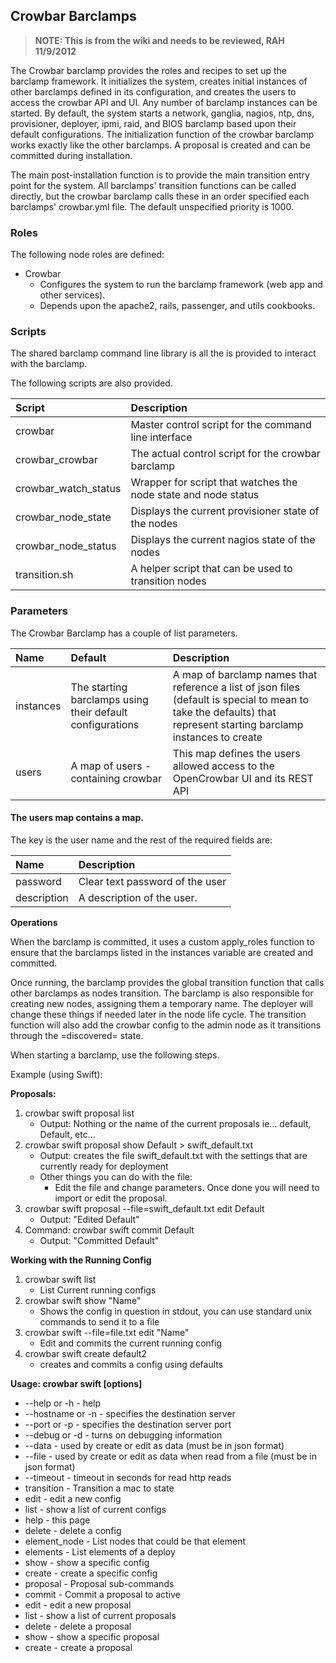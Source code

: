 ## Crowbar Barclamps

> **NOTE: This is from the wiki and needs to be reviewed, RAH 11/9/2012**

The Crowbar barclamp provides the roles and recipes to set up the barclamp framework.
It initializes the system, creates initial instances of other barclamps defined in its configuration, and creates the users to access the crowbar API and UI. Any number of barclamp instances can be started. By default, the system starts a network, ganglia, nagios, ntp, dns, provisioner, deployer, ipmi, raid, and BIOS barclamp based upon their default configurations. The initialization function of the crowbar barclamp works exactly like the other barclamps. A proposal is created and can be committed during installation.

The main post-installation function is to provide the main transition entry point for the system. All barclamps' transition functions can be called directly, but the crowbar barclamp calls these in an order specified each barclamps' crowbar.yml file. The default unspecified priority is 1000. 

### Roles

The following node roles are defined:

   * Crowbar 
      * Configures the system to run the barclamp framework (web app and other services).
      * Depends upon the apache2, rails, passenger, and utils cookbooks.

### Scripts

The shared barclamp command line library is all the is provided to interact with the barclamp.

The following scripts are also provided.

| Script | Description |
|:----------------------|:-------------------------------------------|
| crowbar | Master control script for the command line interface |
| crowbar_crowbar | The actual control script for the crowbar barclamp |
| crowbar_watch_status |Wrapper for script that watches the node state and node status |
| crowbar_node_state | Displays the current provisioner state of the nodes |
| crowbar_node_status | Displays the current nagios state of the nodes |
| transition.sh | A helper script that can be used to transition nodes |

### Parameters

The Crowbar Barclamp has a couple of list parameters.

| Name | Default | Description |
|:---------------|:--------------------------|:--------------------------------|
| instances | The starting barclamps using their default configurations | A map of barclamp names that reference a list of json files (default is special to mean to take the defaults) that represent starting barclamp instances to create |
| users | A map of users - containing crowbar | This map defines the users allowed access to the OpenCrowbar UI and its REST API |

#### The users map contains a map. 

The key is the user name and the rest of the required fields are:

| Name | Description |
|:----------|:-----------------------------------------|
| password | Clear text password of the user |
| description | A description of the user. |

**Operations**

When the barclamp is committed, it uses a custom apply_roles function to ensure that the barclamps listed in the instances variable are created and committed.

Once running, the barclamp provides the global transition function that calls other barclamps as nodes transition. The barclamp is also responsible for creating new nodes, assigning them a temporary name. The deployer will change these things if needed later in the node life cycle. The transition function will also add the crowbar config to the admin node as it transitions through the =discovered= state.

When starting a barclamp, use the following steps.

Example (using Swift):

**Proposals:**

   1. crowbar swift proposal list 
      - Output: Nothing or the name of the current proposals ie... default, Default, etc...
   2. crowbar swift proposal show Default &gt; swift_default.txt 
      - Output: creates the file swift_default.txt with the settings that are currently ready for deployment
      - Other things you can do with the file: 
         + Edit the file and change parameters. Once done you will need to import or edit the proposal.
   3. crowbar swift proposal --file=swift_default.txt edit Default 
      - Output: "Edited Default"
   4. Command: crowbar swift commit Default 
      - Output: "Committed Default"

**Working with the Running Config**

   1. crowbar swift list 
      - List Current running configs
   2. crowbar swift show "Name" 
      - Shows the config in question in stdout, you can use standard unix commands to send it to a file
   3. crowbar swift --file=file.txt edit "Name" 
      - Edit and commits the current running config
   4. crowbar swift create default2 
      - creates and commits a config using defaults

**Usage: crowbar swift [options] <subcommands>**

* --help or -h - help
* --hostname <name or ip> or -n <name or ip> - specifies the destination server
* --port <port> or -p <port> - specifies the destination server port
* --debug or -d - turns on debugging information
* --data <data> - used by create or edit as data (must be in json format)
* --file <file> - used by create or edit as data when read from a file (must be in json format)
* --timeout <seconds> - timeout in seconds for read http reads
* transition <name> <mac> <state> - Transition a mac to state
* edit <name> - edit a new config
* list - show a list of current configs
* help - this page
* delete <name> - delete a config
* element_node <name> - List nodes that could be that element
* elements - List elements of a deploy
* show <name> - show a specific config
* create <name> - create a specific config
* proposal - Proposal sub-commands
* commit <name> - Commit a proposal to active
* edit <name> - edit a new proposal
* list - show a list of current proposals
* delete <name> - delete a proposal
* show <name> - show a specific proposal
* create <name> - create a proposal 
